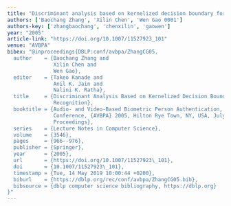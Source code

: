 ```yaml
---
title: "Discriminant analysis based on kernelized decision boundary for face recognition"
authors: ['Baochang Zhang', 'Xilin Chen', 'Wen Gao 0001']
authors-key: ['zhangbaochang', 'chenxilin', 'gaowen']
year: "2005"
article-link: "https://doi.org/10.1007/11527923_101"
venue: "AVBPA"
bibex: "@inproceedings{DBLP:conf/avbpa/ZhangCG05,
  author    = {Baochang Zhang and
               Xilin Chen and
               Wen Gao},
  editor    = {Takeo Kanade and
               Anil K. Jain and
               Nalini K. Ratha},
  title     = {Discriminant Analysis Based on Kernelized Decision Boundary for Face
               Recognition},
  booktitle = {Audio- and Video-Based Biometric Person Authentication, 5th International
               Conference, {AVBPA} 2005, Hilton Rye Town, NY, USA, July 20-22, 2005,
               Proceedings},
  series    = {Lecture Notes in Computer Science},
  volume    = {3546},
  pages     = {966--976},
  publisher = {Springer},
  year      = {2005},
  url       = {https://doi.org/10.1007/11527923\_101},
  doi       = {10.1007/11527923\_101},
  timestamp = {Tue, 14 May 2019 10:00:44 +0200},
  biburl    = {https://dblp.org/rec/conf/avbpa/ZhangCG05.bib},
  bibsource = {dblp computer science bibliography, https://dblp.org}
}"
---
```

